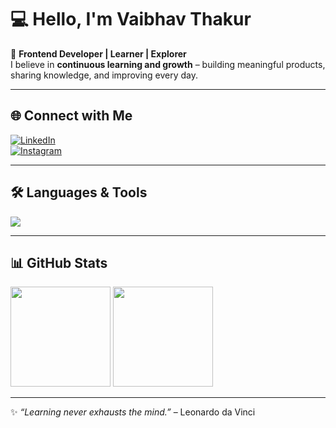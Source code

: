# 💻 Hello, I'm **Vaibhav Thakur**  

🚀 **Frontend Developer | Learner | Explorer**  
I believe in **continuous learning and growth** – building meaningful products, sharing knowledge, and improving every day.  

---

## 🌐 Connect with Me  
[![LinkedIn](https://img.shields.io/badge/LinkedIn-0A66C2?style=for-the-badge&logo=linkedin&logoColor=white)](https://www.linkedin.com/in/vaibhav-thakur-24aa38174/)  
[![Instagram](https://img.shields.io/badge/Instagram-E1306C?style=for-the-badge&logo=instagram&logoColor=white)](https://www.instagram.com/mr_mister_1108/)  

---

## 🛠️ Languages & Tools  

<p align="left">
  <img src="https://skillicons.dev/icons?i=html,css,js,ts,react,nextjs,nodejs,express,mongodb,mysql,git,github,vscode,bootstrap,sass" />
</p>

---

## 📊 GitHub Stats  

<p align="left">
  <img src="https://github-readme-stats.vercel.app/api?username=vaibhavthakur1108&show_icons=true&theme=tokyonight" height="160"/>
  <img src="https://github-readme-stats.vercel.app/api/top-langs/?username=vaibhavthakur1108&layout=compact&theme=tokyonight" height="160"/>
</p>  

---

✨ *“Learning never exhausts the mind.”* – Leonardo da Vinci  
